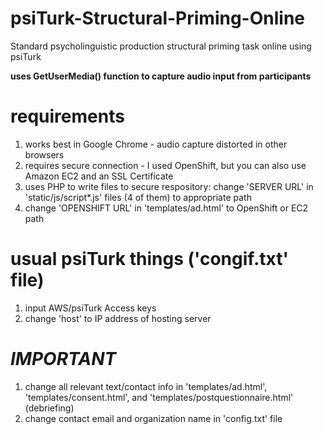 # psiTurk-Structural-Priming-Online
Standard psycholinguistic production structural priming task online using psiTurk

**uses GetUserMedia() function to capture audio input from participants**

# requirements
1. works best in Google Chrome - audio capture distorted in other browsers
2. requires secure connection - I used OpenShift, but you can also use Amazon EC2 and an SSL Certificate
3. uses PHP to write files to secure respository: change 'SERVER URL' in 'static/js/script*.js' files (4 of them) to appropriate path
4. change 'OPENSHIFT URL' in 'templates/ad.html' to OpenShift or EC2 path

# usual psiTurk things ('congif.txt' file)
1. input AWS/psiTurk Access keys
2. change 'host' to IP address of hosting server

# ***IMPORTANT***
1. change all relevant text/contact info in 'templates/ad.html', 'templates/consent.html',
and 'templates/postquestionnaire.html' (debriefing)
2. change contact email and organization name in 'config.txt' file
